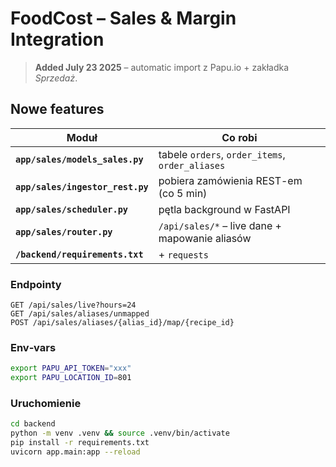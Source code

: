 
# FoodCost – Sales & Margin Integration

> **Added July 23 2025** – automatic import z Papu.io + zakładka *Sprzedaż*.

## Nowe features
| Moduł | Co robi |
|-------|---------|
| **`app/sales/models_sales.py`** | tabele `orders`, `order_items`, `order_aliases` |
| **`app/sales/ingestor_rest.py`** | pobiera zamówienia REST-em (co 5 min) |
| **`app/sales/scheduler.py`** | pętla background w FastAPI |
| **`app/sales/router.py`** | `/api/sales/*` – live dane + mapowanie aliasów |
| **`/backend/requirements.txt`** | + `requests` |

### Endpointy
```http
GET /api/sales/live?hours=24
GET /api/sales/aliases/unmapped
POST /api/sales/aliases/{alias_id}/map/{recipe_id}
```

### Env‑vars
```bash
export PAPU_API_TOKEN="xxx"
export PAPU_LOCATION_ID=801
```

### Uruchomienie
```bash
cd backend
python -m venv .venv && source .venv/bin/activate
pip install -r requirements.txt
uvicorn app.main:app --reload
```
